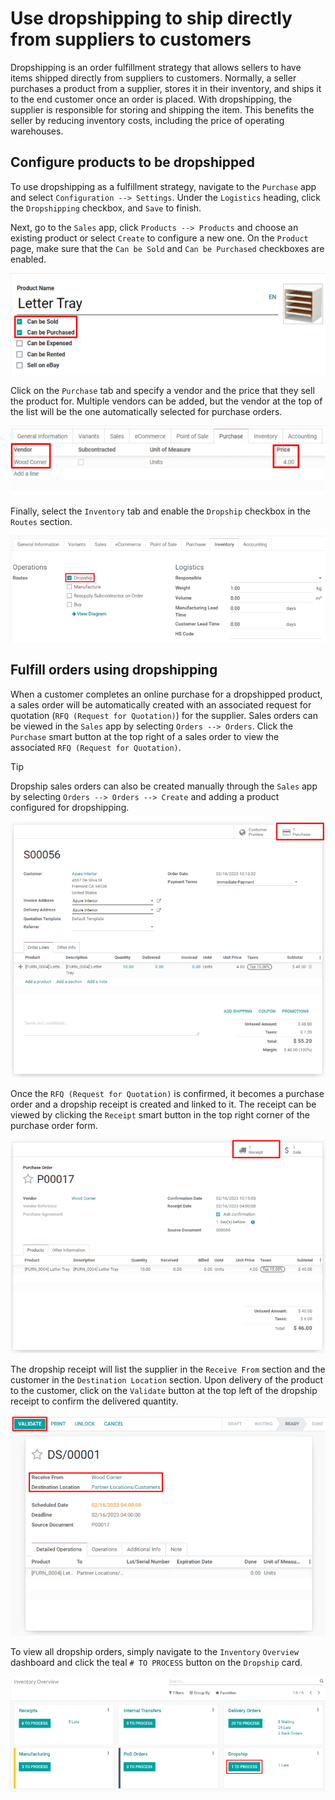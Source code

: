 # Use dropshipping to ship directly from suppliers to customers

Dropshipping is an order fulfillment strategy that allows sellers to
have items shipped directly from suppliers to customers. Normally, a
seller purchases a product from a supplier, stores it in their
inventory, and ships it to the end customer once an order is placed.
With dropshipping, the supplier is responsible for storing and shipping
the item. This benefits the seller by reducing inventory costs,
including the price of operating warehouses.

## Configure products to be dropshipped

To use dropshipping as a fulfillment strategy, navigate to the
`Purchase` app and select `Configuration --> Settings`. Under the
`Logistics` heading, click the `Dropshipping` checkbox, and `Save` to
finish.

Next, go to the `Sales` app, click `Products --> Products` and choose an
existing product or select `Create` to configure a new one. On the
`Product` page, make sure that the `Can be Sold` and `Can be Purchased`
checkboxes are enabled.

<img src="dropshipping/sold-purchased-checkboxes.png"
class="align-center"
alt="Enable the &quot;Can be Sold&quot; and &quot;Can be Purchased&quot; checkboxes on the product form." />

Click on the `Purchase` tab and specify a vendor and the price that they
sell the product for. Multiple vendors can be added, but the vendor at
the top of the list will be the one automatically selected for purchase
orders.

<img src="dropshipping/product-vendor-config.png" class="align-center"
alt="The product form with a vendor specified." />

Finally, select the `Inventory` tab and enable the `Dropship` checkbox
in the `Routes` section.

<img src="dropshipping/enable-dropship-route.png" class="align-center"
alt="Enable the Dropship option in the product inventory tab." />

## Fulfill orders using dropshipping

When a customer completes an online purchase for a dropshipped product,
a sales order will be automatically created with an associated request
for quotation (`RFQ (Request for Quotation)`) for the supplier. Sales
orders can be viewed in the `Sales` app by selecting
`Orders --> Orders`. Click the `Purchase` smart button at the top right
of a sales order to view the associated `RFQ (Request for Quotation)`.

> [!TIP]
> Dropship sales orders can also be created manually through the `Sales`
> app by selecting `Orders --> Orders --> Create` and adding a product
> configured for dropshipping.

<img src="dropshipping/dropship-sales-order.png" class="align-center"
alt="A dropship sales order with the Purchase smart button in the top right corner." />

Once the `RFQ (Request for Quotation)` is confirmed, it becomes a
purchase order and a dropship receipt is created and linked to it. The
receipt can be viewed by clicking the `Receipt` smart button in the top
right corner of the purchase order form.

<img src="dropshipping/dropship-purchase-order.png" class="align-center"
alt="A dropship purchase order with the Receipt smart button in the top right corner." />

The dropship receipt will list the supplier in the `Receive From`
section and the customer in the `Destination Location` section. Upon
delivery of the product to the customer, click on the `Validate` button
at the top left of the dropship receipt to confirm the delivered
quantity.

<img src="dropshipping/validate-dropship-receipt.png"
class="align-center"
alt="Validate the dropship receipt after delivery." />

To view all dropship orders, simply navigate to the `Inventory`
`Overview` dashboard and click the teal `# TO PROCESS` button on the
`Dropship` card.

<img src="dropshipping/view-all-dropship-orders.png"
class="align-center"
alt="Click the green button on the Dropship card to view all dropship orders." />
